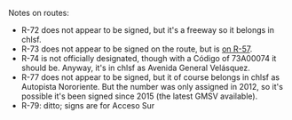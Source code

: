 Notes on routes:
* R-72 does not appear to be signed, but it's a freeway so it belongs in chlsf.
* R-73 does not appear to be signed on the route, but is [on R-57](https://www.google.com/maps/@-33.2496832,-70.6976737,3a,15y,323.79h,100.06t/data=!3m6!1e1!3m4!1seCLsAzom1KM044dkgCiUJQ!2e0!7i13312!8i6656).
* R-74 is not officially designated, though with a Código of 73A00074 it should be. Anyway, it's in chlsf as Avenida General Velásquez.
* R-77 does not appear to be signed, but it of course belongs in chlsf as Autopista Nororiente. But the number was only assigned in 2012, so it's possible it's been signed since 2015 (the latest GMSV available).
* R-79: ditto; signs are for Acceso Sur
